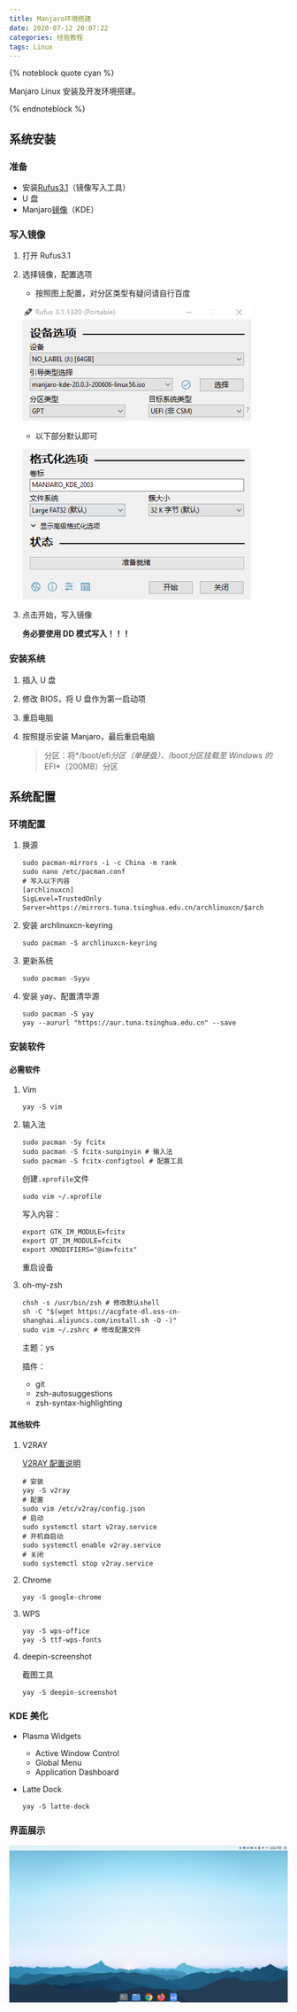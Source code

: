 ```yaml
---
title: Manjaro环境搭建
date: 2020-07-12 20:07:22
categories: 经验教程
tags: Linux
---
```


{% noteblock quote cyan %}

Manjaro Linux 安装及开发环境搭建。

{% endnoteblock %}

<!-- more -->

## 系统安装

### 准备

- 安装[Rufus3.1](https://upyun.secriy.com/downloads/rufus-3.1p.exe)（镜像写入工具）
- U 盘
- Manjaro[镜像](https://manjaro.org/downloads/official/kde/)（KDE）

### 写入镜像

1. 打开 Rufus3.1

2. 选择镜像，配置选项

   - 按照图上配置，对分区类型有疑问请自行百度

   ![](Manjaro%E7%8E%AF%E5%A2%83%E6%90%AD%E5%BB%BA/image-20200718100243163.png)

   - 以下部分默认即可

   ![](Manjaro%E7%8E%AF%E5%A2%83%E6%90%AD%E5%BB%BA/image-20200718100426743.png)

3. 点击开始，写入镜像

   **务必要使用 DD 模式写入！！！**

### 安装系统

1. 插入 U 盘

2. 修改 BIOS，将 U 盘作为第一启动项

3. 重启电脑

4. 按照提示安装 Manjaro，最后重启电脑

   > 分区：将*/boot/efi*分区（单硬盘）、*/boot*分区挂载至 Windows 的*EFI*（200MB）分区

## 系统配置

### 环境配置

1. 换源

   ```shell
   sudo pacman-mirrors -i -c China -m rank
   sudo nano /etc/pacman.conf
   # 写入以下内容
   [archlinuxcn]
   SigLevel=TrustedOnly
   Server=https://mirrors.tuna.tsinghua.edu.cn/archlinuxcn/$arch
   ```

2. 安装 archlinuxcn-keyring

   ```shell
   sudo pacman -S archlinuxcn-keyring
   ```

3. 更新系统

   ```shell
   sudo pacman -Syyu
   ```

4. 安装 yay、配置清华源

   ```shell
   sudo pacman -S yay
   yay --aururl "https://aur.tuna.tsinghua.edu.cn" --save
   ```

### 安装软件

#### 必需软件

1. Vim

   ```shell
   yay -S vim
   ```

2. 输入法

   ```shell
   sudo pacman -Sy fcitx
   sudo pacman -S fcitx-sunpinyin # 输入法
   sudo pacman -S fcitx-configtool # 配置工具
   ```

   创建`.xprofile`文件

   ```shell
   sudo vim ~/.xprofile
   ```

   写入内容：

   ```shell
   export GTK_IM_MODULE=fcitx
   export QT_IM_MODULE=fcitx
   export XMODIFIERS="@im=fcitx"
   ```

   重启设备

3. oh-my-zsh

   ```shell
   chsh -s /usr/bin/zsh # 修改默认shell
   sh -C "$(wget https://acgfate-dl.oss-cn-shanghai.aliyuncs.com/install.sh -O -)"
   sudo vim ~/.zshrc # 修改配置文件
   ```

   主题：ys

   插件：

   - git
   - zsh-autosuggestions
   - zsh-syntax-highlighting

#### 其他软件

1. V2RAY

   [V2RAY 配置说明](https://github.com/v2ray/manual/blob/master/zh_cn/chapter_00/start.md)

   ```shell
   # 安装
   yay -S v2ray
   # 配置
   sudo vim /etc/v2ray/config.json
   # 启动
   sudo systemctl start v2ray.service
   # 开机自启动
   sudo systemctl enable v2ray.service
   # 关闭
   sudo systemctl stop v2ray.service
   ```

2. Chrome

   ```shell
   yay -S google-chrome
   ```

3. WPS

   ```shell
   yay -S wps-office
   yay -S ttf-wps-fonts
   ```

4. deepin-screenshot

   截图工具

   ```shell
   yay -S deepin-screenshot
   ```

### KDE 美化

- Plasma Widgets

  - Active Window Control
  - Global Menu
  - Application Dashboard

- Latte Dock

  ```shell
  yay -S latte-dock
  ```

### 界面展示

![DeepinScreenshot](Manjaro%E7%8E%AF%E5%A2%83%E6%90%AD%E5%BB%BA/DeepinScreenshot.png)

